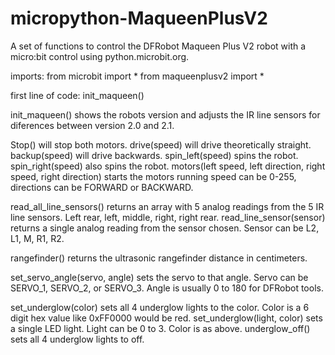 # micropython-MaqueenPlusV2
A set of functions to control the DFRobot Maqueen Plus V2 robot with a micro:bit control using python.microbit.org.

imports:
from microbit import *
from maqueenplusv2 import *

first line of code:
init_maqueen()


init_maqueen() shows the robots version and adjusts the IR line sensors for diferences between version 2.0 and 2.1. 

Stop() will stop both motors.
drive(speed) will drive theoretically straight.
backup(speed) will drive backwards.
spin_left(speed) spins the robot.
spin_right(speed) also spins the robot.
motors(left speed, left direction, right speed, right direction) starts the motors running speed can be 0-255, directions can be FORWARD or BACKWARD.

read_all_line_sensors() returns an array with 5 analog readings from the 5 IR line sensors. Left rear, left, middle, right, right rear.
read_line_sensor(sensor) returns a single analog reading from the sensor chosen. Sensor can be L2, L1, M, R1, R2.

rangefinder() returns the ultrasonic rangefinder distance in centimeters.

set_servo_angle(servo, angle) sets the servo to that angle. Servo can be SERVO_1, SERVO_2, or SERVO_3. Angle is usually 0 to 180 for DFRobot tools.

set_underglow(color) sets all 4 underglow lights to the color. Color is a 6 digit hex value like 0xFF0000 would be red.
set_underglow(light, color) sets a single LED light. Light can be 0 to 3. Color is as above.
underglow_off() sets all 4 underglow lights to off.

